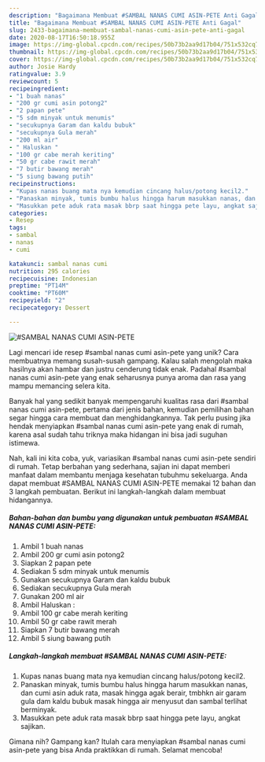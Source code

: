 ```yaml
---
description: "Bagaimana Membuat #SAMBAL NANAS CUMI ASIN-PETE Anti Gagal"
title: "Bagaimana Membuat #SAMBAL NANAS CUMI ASIN-PETE Anti Gagal"
slug: 2433-bagaimana-membuat-sambal-nanas-cumi-asin-pete-anti-gagal
date: 2020-08-17T16:50:18.955Z
image: https://img-global.cpcdn.com/recipes/50b73b2aa9d17b04/751x532cq70/sambal-nanas-cumi-asin-pete-foto-resep-utama.jpg
thumbnail: https://img-global.cpcdn.com/recipes/50b73b2aa9d17b04/751x532cq70/sambal-nanas-cumi-asin-pete-foto-resep-utama.jpg
cover: https://img-global.cpcdn.com/recipes/50b73b2aa9d17b04/751x532cq70/sambal-nanas-cumi-asin-pete-foto-resep-utama.jpg
author: Josie Hardy
ratingvalue: 3.9
reviewcount: 5
recipeingredient:
- "1 buah nanas"
- "200 gr cumi asin potong2"
- "2 papan pete"
- "5 sdm minyak untuk menumis"
- "secukupnya Garam dan kaldu bubuk"
- "secukupnya Gula merah"
- "200 ml air"
- " Haluskan "
- "100 gr cabe merah keriting"
- "50 gr cabe rawit merah"
- "7 butir bawang merah"
- "5 siung bawang putih"
recipeinstructions:
- "Kupas nanas buang mata nya kemudian cincang halus/potong kecil2."
- "Panaskan minyak, tumis bumbu halus hingga harum masukkan nanas, dan cumi asin aduk rata, masak hingga agak berair, tmbhkn air garam gula dam kaldu bubuk masak hingga air menyusut dan sambal terlihat berminyak."
- "Masukkan pete aduk rata masak bbrp saat hingga pete layu, angkat sajikan."
categories:
- Resep
tags:
- sambal
- nanas
- cumi

katakunci: sambal nanas cumi 
nutrition: 295 calories
recipecuisine: Indonesian
preptime: "PT14M"
cooktime: "PT60M"
recipeyield: "2"
recipecategory: Dessert

---
```



![#SAMBAL NANAS CUMI ASIN-PETE](https://img-global.cpcdn.com/recipes/50b73b2aa9d17b04/751x532cq70/sambal-nanas-cumi-asin-pete-foto-resep-utama.jpg)

Lagi mencari ide resep #sambal nanas cumi asin-pete yang unik? Cara membuatnya memang susah-susah gampang. Kalau salah mengolah maka hasilnya akan hambar dan justru cenderung tidak enak. Padahal #sambal nanas cumi asin-pete yang enak seharusnya punya aroma dan rasa yang mampu memancing selera kita.



Banyak hal yang sedikit banyak mempengaruhi kualitas rasa dari #sambal nanas cumi asin-pete, pertama dari jenis bahan, kemudian pemilihan bahan segar hingga cara membuat dan menghidangkannya. Tak perlu pusing jika hendak menyiapkan #sambal nanas cumi asin-pete yang enak di rumah, karena asal sudah tahu triknya maka hidangan ini bisa jadi suguhan istimewa.


Nah, kali ini kita coba, yuk, variasikan #sambal nanas cumi asin-pete sendiri di rumah. Tetap berbahan yang sederhana, sajian ini dapat memberi manfaat dalam membantu menjaga kesehatan tubuhmu sekeluarga. Anda dapat membuat #SAMBAL NANAS CUMI ASIN-PETE memakai 12 bahan dan 3 langkah pembuatan. Berikut ini langkah-langkah dalam membuat hidangannya.

<!--inarticleads1-->

##### Bahan-bahan dan bumbu yang digunakan untuk pembuatan #SAMBAL NANAS CUMI ASIN-PETE:

1. Ambil 1 buah nanas
1. Ambil 200 gr cumi asin potong2
1. Siapkan 2 papan pete
1. Sediakan 5 sdm minyak untuk menumis
1. Gunakan secukupnya Garam dan kaldu bubuk
1. Sediakan secukupnya Gula merah
1. Gunakan 200 ml air
1. Ambil  Haluskan :
1. Ambil 100 gr cabe merah keriting
1. Ambil 50 gr cabe rawit merah
1. Siapkan 7 butir bawang merah
1. Ambil 5 siung bawang putih




<!--inarticleads2-->

##### Langkah-langkah membuat #SAMBAL NANAS CUMI ASIN-PETE:

1. Kupas nanas buang mata nya kemudian cincang halus/potong kecil2.
1. Panaskan minyak, tumis bumbu halus hingga harum masukkan nanas, dan cumi asin aduk rata, masak hingga agak berair, tmbhkn air garam gula dam kaldu bubuk masak hingga air menyusut dan sambal terlihat berminyak.
1. Masukkan pete aduk rata masak bbrp saat hingga pete layu, angkat sajikan.




Gimana nih? Gampang kan? Itulah cara menyiapkan #sambal nanas cumi asin-pete yang bisa Anda praktikkan di rumah. Selamat mencoba!
